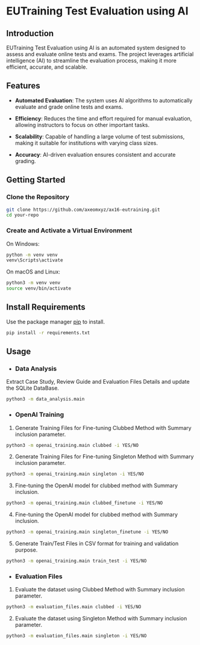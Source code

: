

# EUTraining Test Evaluation using AI


## Introduction

EUTraining Test Evaluation using AI is an automated system designed to assess and evaluate online tests and exams. The project leverages artificial intelligence (AI) to streamline the evaluation process, making it more efficient, accurate, and scalable. 

## Features

- **Automated Evaluation**: The system uses AI algorithms to automatically evaluate and grade online tests and exams.

- **Efficiency**: Reduces the time and effort required for manual evaluation, allowing instructors to focus on other important tasks.

- **Scalability**: Capable of handling a large volume of test submissions, making it suitable for institutions with varying class sizes.

- **Accuracy**: AI-driven evaluation ensures consistent and accurate grading.


## Getting Started


### Clone the Repository

```bash
git clone https://github.com/axeomxyz/ax16-eutraining.git
cd your-repo
```
### Create and Activate a Virtual Environment
On Windows:
```bash
python -m venv venv
venv\Scripts\activate
```
On macOS and Linux:
```bash
python3 -m venv venv
source venv/bin/activate
```
## Install Requirements
Use the package manager [pip](https://pip.pypa.io/en/stable/installation/) to install.
```bash
pip install -r requirements.txt
```

## Usage
- ### Data Analysis
Extract Case Study, Review Guide and Evaluation Files Details and update the SQLite DataBase.
```bash
python3 -m data_analysis.main 
```

- ### OpenAI Training
1. Generate Training Files for Fine-tuning Clubbed Method with Summary inclusion parameter.
```bash
python3 -m openai_training.main clubbed -i YES/NO
```

2. Generate Training Files for Fine-tuning Singleton Method with Summary inclusion parameter.
```bash
python3 -m openai_training.main singleton -i YES/NO
```

3. Fine-tuning the OpenAI model for clubbed method with Summary inclusion.
```bash
python3 -m openai_training.main clubbed_finetune -i YES/NO
```

4. Fine-tuning the OpenAI model for clubbed method with Summary inclusion.
```bash
python3 -m openai_training.main singleton_finetune -i YES/NO
```

5. Generate Train/Test Files in CSV format for training and validation purpose.
```bash
python3 -m openai_training.main train_test -i YES/NO
```

- ### Evaluation Files
1. Evaluate the dataset using Clubbed Method with Summary inclusion parameter.
```bash
python3 -m evaluation_files.main clubbed -i YES/NO
```

2. Evaluate the dataset using Singleton Method with Summary inclusion parameter.
```bash
python3 -m evaluation_files.main singleton -i YES/NO
```